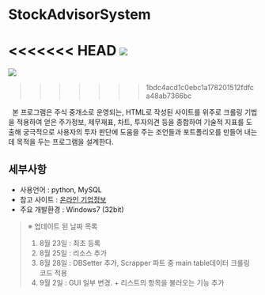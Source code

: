 # StockAdvisorSystem

<<<<<<< HEAD
![](https://github.com/code243031/StockAdvisorSystem/blob/tester/Images/stockmain.jpg) 
=======
![](https://github.com/code243031/StockAdvisorSystem/blob/master/Images/stockmain.jpg)
>>>>>>> 1bdc4acd1c0ebc1a178201512fdfca48ab7366bc

&nbsp;&nbsp;본 프로그램은 주식 중개소로 운영되는, HTML로 작성된 사이트를 위주로 크롤링 기법을 적용하여 얻은 주가정보, 제무재표, 차트, 투자의견 등을 종합하여 기술적 지표를 도출해 궁극적으로 사용자의 투자 판단에 도움을 주는 조언들과 포트폴리오를 만들어 내는데 목적을 두는 프로그램을 설계한다.


세부사항  
-------
+ 사용언어 : python, MySQL
+ 참고 사이트 : [온라인 기업정보](https://navercomp.wisereport.co.kr/)
+ 주요 개발환경 : Windows7 (32bit)

>※ 업데이트 된 날짜 목록
> 1. 8월 23일 : 최초 등록
> 2. 8월 25일 : 리소스 추가
> 3. 8월 28일 : DBSetter 추가, Scrapper 파트 중 main table데이터 크롤링 코드 적용
> 4. 9월 2일 : GUI 일부 변경. + 리스트의 항목을 불러오는 기능 추가
